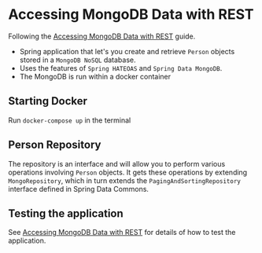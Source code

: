 # Accessing MongoDB Data with REST
Following the [Accessing MongoDB Data with REST](https://spring.io/guides/gs/accessing-mongodb-data-rest/) guide. 

- Spring application that let's you create and retrieve `Person` objects stored in a `MongoDB NoSQL` database.
- Uses the features of `Spring HATEOAS` and `Spring Data MongoDB`.
- The MongoDB is run within a docker container

## Starting Docker
Run `docker-compose up` in the terminal

## Person Repository
The repository is an interface and will allow you to perform 
various operations involving `Person` objects. It
gets these operations by extending `MongoRepository`, 
which in turn extends the `PagingAndSortingRepository` interface
defined in Spring Data Commons.

## Testing the application
See [Accessing MongoDB Data with REST](https://spring.io/guides/gs/accessing-mongodb-data-rest/) for 
details of how to test the application.